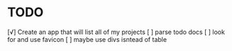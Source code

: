 TODO
====

[√] Create an app that will list all of my projects
[ ] parse todo docs
[ ] look for and use favicon
[ ] maybe use divs isntead of table
